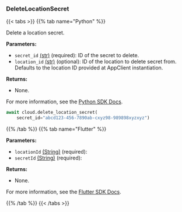 ### DeleteLocationSecret

{{< tabs >}}
{{% tab name="Python" %}}

Delete a location secret.

**Parameters:**

- `secret_id` [(str)](https://docs.python.org/3/library/stdtypes.html#text-sequence-type-str) (required): ID of the secret to delete.
- `location_id` [(str)](<INSERT PARAM TYPE LINK>) (optional): ID of the location to delete secret from. Defaults to the location ID provided at AppClient instantiation.

**Returns:**

- None.

For more information, see the [Python SDK Docs](https://python.viam.dev/autoapi/viam/app/app_client/index.html#viam.app.app_client.AppClient.delete_location_secret).

``` python {class="line-numbers linkable-line-numbers"}
await cloud.delete_location_secret(
    secret_id="abcd123-456-7890ab-cxyz98-989898xyzxyz")
```

{{% /tab %}}
{{% tab name="Flutter" %}}

**Parameters:**

- `locationId` [(String)](https://api.flutter.dev/flutter/dart-core/String-class.html) (required):
- `secretId` [(String)](https://api.flutter.dev/flutter/dart-core/String-class.html) (required):

**Returns:**

- None.

For more information, see the [Flutter SDK Docs](https://flutter.viam.dev/viam_protos.app.app/AppServiceClient/deleteLocationSecret.html).

{{% /tab %}}
{{< /tabs >}}
